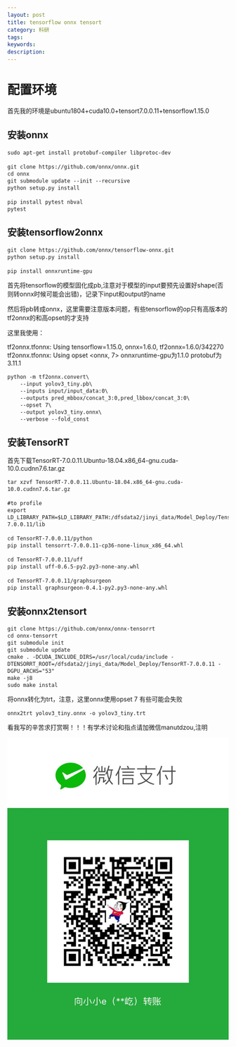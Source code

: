 ```yaml
---
layout: post
title: tensorflow onnx tensort
category: 科研
tags: 
keywords: 
description:
---
```


# 配置环境

首先我的环境是ubuntu1804+cuda10.0+tensort7.0.0.11+tensorflow1.15.0

## 安装onnx

```
sudo apt-get install protobuf-compiler libprotoc-dev

git clone https://github.com/onnx/onnx.git
cd onnx
git submodule update --init --recursive
python setup.py install

pip install pytest nbval
pytest
```

## 安装tensorflow2onnx

```
git clone https://github.com/onnx/tensorflow-onnx.git
python setup.py install

pip install onnxruntime-gpu
```

首先将tensorflow的模型固化成pb,注意对于模型的input要预先设置好shape(否则转onnx时候可能会出错)，记录下input和output的name

然后将pb转成onnx，这里需要注意版本问题，有些tensorflow的op只有高版本的tf2onnx的和高opset的才支持

这里我使用：

tf2onnx.tfonnx: Using tensorflow=1.15.0, onnx=1.6.0, tf2onnx=1.6.0/342270
tf2onnx.tfonnx: Using opset <onnx, 7>
onnxruntime-gpu为1.1.0
protobuf为3.11.1

```
python -m tf2onnx.convert\
    --input yolov3_tiny.pb\
    --inputs input/input_data:0\
    --outputs pred_mbbox/concat_3:0,pred_lbbox/concat_3:0\
    --opset 7\
    --output yolov3_tiny.onnx\
    --verbose --fold_const
```

## 安装TensorRT

首先下载TensorRT-7.0.0.11.Ubuntu-18.04.x86_64-gnu.cuda-10.0.cudnn7.6.tar.gz

```
tar xzvf TensorRT-7.0.0.11.Ubuntu-18.04.x86_64-gnu.cuda-10.0.cudnn7.6.tar.gz

#to profile
export LD_LIBRARY_PATH=$LD_LIBRARY_PATH:/dfsdata2/jinyi_data/Model_Deploy/TensorRT-7.0.0.11/lib

cd TensorRT-7.0.0.11/python
pip install tensorrt-7.0.0.11-cp36-none-linux_x86_64.whl

cd TensorRT-7.0.0.11/uff
pip install uff-0.6.5-py2.py3-none-any.whl

cd TensorRT-7.0.0.11/graphsurgeon
pip install graphsurgeon-0.4.1-py2.py3-none-any.whl
```

## 安装onnx2tensort

```
git clone https://github.com/onnx/onnx-tensorrt
cd onnx-tensorrt
git submodule init
git submodule update
cmake . -DCUDA_INCLUDE_DIRS=/usr/local/cuda/include -DTENSORRT_ROOT=/dfsdata2/jinyi_data/Model_Deploy/TensorRT-7.0.0.11 -DGPU_ARCHS="53"
make -j8
sudo make instal
```

将onnx转化为trt，注意，这里onnx使用opset 7 有些可能会失败

```
onnx2trt yolov3_tiny.onnx -o yolov3_tiny.trt
```



看我写的辛苦求打赏啊！！！有学术讨论和指点请加微信manutdzou,注明

![20](/public/img/pay.jpg)